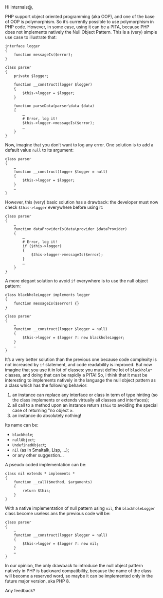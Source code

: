 Hi internals@,

PHP support object oriented programming (aka OOP), and one of the base of OOP is polymorphism.
So it’s currently possible to use polymorphism in PHP code.
However, in some case, using it can be a PITA, because PHP does not implements natively the Null Object Pattern.
This is a (very) simple use case to illustrate that:

```
interface logger
{
	function messageIs($error);
}

class parser
{
	private $logger;

	function __construct(logger $logger)
	{
		$this->logger = $logger;
	}

	function parseData(parser\data $data)
	{
		…
		# Error, log it!
		$this->logger->messageIs($error);
		…
	}
}
```

Now, imagine that you don’t want to log any error.
One solution is to add a default value `null` to its argument:

```
class parser
{
	…
	function __construct(logger $logger = null)
	{
		$this->logger = $logger;
	}
	…
}
```

However, this (very) basic solution has a drawback: the developer must now check `$this->logger` everywhere before using it:

```
class parser
{
	…
	function dataProviderIs(data\provider $dataProvider)
	{
		…
		# Error, log it!
		if ($this->logger)
		{
			$this->logger->messageIs($error);
		}
		…
	}
}
```

A more elegant solution to avoid `if` everywhere is to use the null object pattern:

```
class blackholeLogger implements logger
{
	function messageIs($serror) {}
}

class parser
{
	…
	function __construct(logger $logger = null)
	{
		$this->logger = $logger ?: new blackholeLogger;
	}
	…
}
```

It’s a very better solution than the previous one because code complexity is not increased by `if` statement, and code readability is improved.
But now imagine that you use it in lot of classes: you must define lot of `blackhole*` classes, and doing that can be rapidly a PITA!
So, i think that it must be interesting to implements natively in the language the null object pattern as a class which has the following behavior:

1) an instance can replace any interface or class in term of type hinting (so the class implements or extends virtually all classes and interfaces);
2) all call to a method upon an instance return `$this` to avoiding the special case of returning "no object ».
3) an instance do absolutely nothing!

Its name can be:

- `blackhole`;
- `nullObject`;
- `UndefinedObject`;
- `nil` (as in Smaltalk, Lisp, …);
- or any other suggestion…

A pseudo coded implementation can be:

```
class nil extends * implements *
{
	function __call($method, $arguments)
	{
		return $this;
	}
}
```

With a native implementation of null pattern using `nil`, the `blackholeLogger` class become useless ans the previous code will be:

```
class parser
{
	…
	function __construct(logger $logger = null)
	{
		$this->logger = $logger ?: new nil;
	}
	…
}
```

In our opinion, the only drawback to introduce the null object pattern natively in PHP is backward compatibility, because the name of the class will become a reserved word, so maybe it can be implemented only in the future major version, aka PHP 8.

Any feedback?
